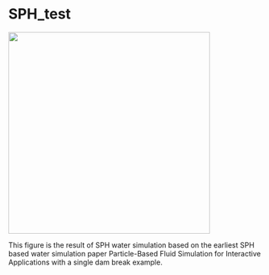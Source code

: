 # SPH_test
<img src="https://github.com/WTYatzoo/WTYatzoo.github.io/raw/master/gallery/sph_single_dam.gif" width="400" />

This figure is the result of SPH water simulation based on the earliest SPH based water simulation paper Particle-Based Fluid Simulation for Interactive Applications with a single dam break example.
